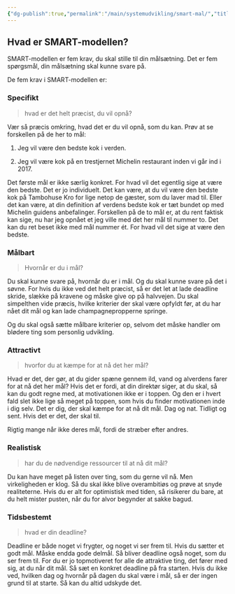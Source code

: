 ```yaml
---
{"dg-publish":true,"permalink":"/main/systemudvikling/smart-mal/","title":"Smart Mål","hide":true,"tags":["læringsmål","systemudvikling","projektarbejde","programmering"],"created":"2024-09-20T10:05:41.522+02:00"}
---
```




## Hvad er SMART-modellen?

SMART-modellen er fem krav, du skal stille til din målsætning. Det er fem
spørgsmål, din målsætning skal kunne svare på.

De fem krav i SMART-modellen er:

### Specifikt

> hvad er det helt præcist, du vil opnå?

Vær så præcis omkring, hvad det er du vil opnå, som du kan. Prøv at se
forskellen på de her to mål:

1. Jeg vil være den bedste kok i verden.

2. Jeg vil være kok på en trestjernet Michelin restaurant inden vi går ind i 2017.

Det første mål er ikke særlig konkret.
For hvad vil det egentlig sige at være den bedste. Det er jo individuelt.
Det kan være, at du vil være den bedste kok på Tambohuse Kro for lige netop
de gæster, som du laver mad til. Eller det kan være, at din definition af
verdens bedste kok er tæt bundet op med Michelin guidens anbefalinger. Forskellen
på de to mål er, at du rent faktisk kan sige, nu har jeg opnået et jeg ville
med det her mål til nummer to. Det kan du ret beset ikke med mål nummer ét.
For hvad vil det sige at være den bedste.

### Målbart

> Hvornår er du i mål?

Du skal kunne svare på, hvornår du er i mål. Og du skal kunne svare på det
i søvne.
For hvis du ikke ved det helt præcist, så er det let at lade deadline
skride, slække på kravene og måske give op på halvvejen. Du skal
simpelthen vide præcis, hvilke kriterier der skal være opfyldt
før, at du har nået dit mål og kan lade champagnepropperne springe.

Og du skal også sætte målbare kriterier op, selvom det måske handler om blødere
ting som personlig udvikling.

### Attractivt

> hvorfor du at kæmpe for at nå det her mål?

Hvad er det, der gør, at du gider spæne gennem ild, vand og alverdens
farer for at nå det her mål? Hvis det er fordi, at din direktør siger,
at du skal, så kan du godt regne med, at motivationen ikke er i
toppen. Og den er i hvert fald slet ikke lige så meget på toppen,
som hvis du finder motivationen inde i dig selv. Det er dig, der
skal kæmpe for at nå dit mål. Dag og nat. Tidligt og sent.
Hvis det er det, der skal til.

Rigtig mange når ikke deres mål, fordi de stræber efter andres.

### Realistisk

> har du de nødvendige ressourcer til at nå dit mål?

Du kan have meget på listen over ting, som du gerne vil nå.
Men virkeligheden er klog. Så du skal ikke blive overambitiøs og
prøve at snyde realiteterne. Hvis du er alt for optimistisk med
tiden, så risikerer du bare, at du helt mister pusten, når du
for alvor begynder at sakke bagud.

### Tidsbestemt

> hvad er din deadline?

Deadline er både noget vi frygter, og noget vi ser frem til.
Hvis du sætter et godt mål. Måske endda gode delmål. Så bliver
deadline også noget, som du ser frem til. For du er jo topmotiveret
for alle de attraktive ting, det fører med sig, at du når dit mål.
Så sæt en konkret deadline på fra starten. Hvis du ikke ved,
hvilken dag og hvornår på dagen du skal være i mål, så er der
ingen grund til at starte. Så kan du altid udskyde det.

